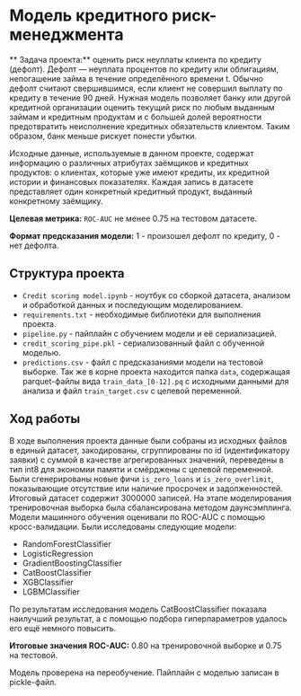 # Модель кредитного риск-менеджмента

** Задача проекта:** оценить риск неуплаты клиента по кредиту (дефолт). Дефолт — неуплата процентов по кредиту или облигациям, непогашение займа в течение определённого времени t. Обычно дефолт считают свершившимся, если клиент не совершил выплату по кредиту в течение 90 дней. Нужная модель позволяет банку или другой кредитной организации оценить текущий риск по любым выданным займам и кредитным продуктам и с большей долей вероятности предотвратить неисполнение кредитных обязательств клиентом. Таким образом, банк меньше рискует понести убытки.

Исходные данные, используемые в данном проекте, содержат информацию о различных атрибутах заёмщиков и кредитных продуктов: о клиентах, которые уже имеют кредиты, их кредитной истории и финансовых показателях. Каждая запись в датасете представляет один конкретный кредитный продукт, выданный конкретному заёмщику.

**Целевая метрика:** `ROC-AUC` не менее 0.75 на тестовом датасете.

**Формат предсказания модели:** 1 - произошел дефолт по кредиту, 0 - нет дефолта. 

## Структура проекта
* `Credit scoring model.ipynb` - ноутбук со сборкой датасета, анализом и обработкой данных и последующим моделированием.
* `requirements.txt` - необходимые библиотеки для выполнения проекта.
* `pipeline.py` - пайплайн с обучением модели и её сериализацией.
* `credit_scoring_pipe.pkl` - сериализованный файл с обученной моделью.
* `predictions.csv` - файл с предсказаниями модели на тестовой выборке.
Так же в корне проекта находится папка `data`, содержащая parquet-файлы вида `train_data_[0-12].pq` с исходными данными для анализа и файл `train_target.csv` с целевой переменной.

## Ход работы
В ходе выполнения проекта данные были собраны из исходных файлов в единый датасет, закодированы, сгруппированы по id (идентификатору заявки) с суммой в качестве агрегированных значений, переведены в тип int8 для экономии памяти и смёрджены с целевой переменной. Были сгенерированы новые фичи `is_zero_loans` и `is_zero_overlimit`, показывающие отсутствие или наличие просрочек и задолженностей. Итоговый датасет содержит 3000000 записей.
На этапе моделирования тренировочная выборка была сбалансирована методом даунсэмплинга. Модели машинного обучения оценивали по ROC-AUC с помощью кросс-валидации. Были исследованы следующие модели:

* RandomForestClassifier
* LogisticRegression
* GradientBoostingClassifier
* CatBoostClassifier
* XGBClassifier
* LGBMClassifier

По результатам исследования модель CatBoostClassifier показала наилучший результат, а с помощью подбора гиперпараметров удалось его ещё немного повысить.

**Итоговые значения ROC-AUC:** 0.80 на тренировочной выборке и 0.75 на тестовой.

Модель проверена на переобучение. Пайплайн с моделью записан в pickle-файл.